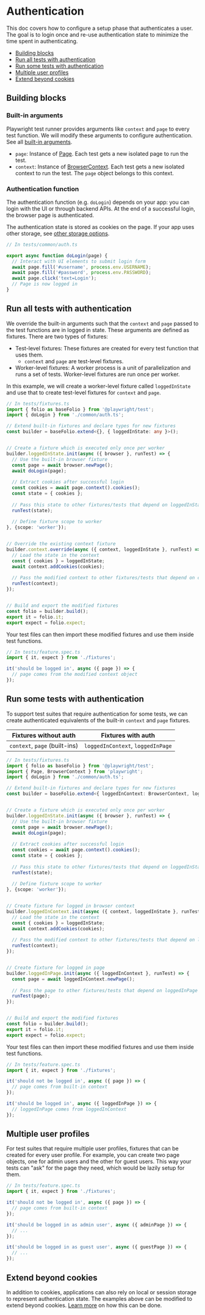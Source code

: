 # Authentication

This doc covers how to configure a setup phase that authenticates a user. The goal is to login once and re-use authentication state to minimize the time spent in authenticating.

- [Building blocks](#building-blocks)
- [Run all tests with authentication](#run-all-tests-with-authentication)
- [Run some tests with authentication](#run-some-tests-with-authentication)
- [Multiple user profiles](#multiple-user-profiles)
- [Extend beyond cookies](#extend-beyond-cookies)

## Building blocks

### Built-in arguments

Playwright test runner provides arguments like `context` and `page` to every test function. We will modify these arguments to configure authentication. See all [built-in arguments][default-args].

- `page`: Instance of [Page][page]. Each test gets a new isolated page to run the test.
- `context`: Instance of [BrowserContext][browser-context]. Each test gets a new isolated context to run the test. The `page` object belongs to this context.

### Authentication function

The authentication function (e.g. `doLogin`) depends on your app: you can login with the UI or through backend APIs. At the end of a successful login, the browser page is authenticated.

The authentication state is stored as cookies on the page. If your app uses other storage, see [other storage options](#extend-beyond-cookies).

```js
// In tests/common/auth.ts

export async function doLogin(page) {
  // Interact with UI elements to submit login form
  await page.fill('#username', process.env.USERNAME);
  await page.fill('#password', process.env.PASSWORD);
  await page.click('text=Login');
  // Page is now logged in
}
```

## Run all tests with authentication

We override the built-in arguments such that the `context` and `page` passed to the test functions are in logged in state. These arguments are defined as fixtures. There are two types of fixtures:

- Test-level fixtures: These fixtures are created for every test function that uses them.
  - `context` and `page` are test-level fixtures.
- Worker-level fixtures: A worker process is a unit of parallelization and runs a set of tests. Worker-level fixtures are run once per worker.

In this example, we will create a worker-level fixture called `loggedInState` and use that to create test-level fixtures for `context` and `page`.

```ts
// In tests/fixtures.ts
import { folio as baseFolio } from '@playwright/test';
import { doLogin } from './common/auth.ts';

// Extend built-in fixtures and declare types for new fixtures
const builder = baseFolio.extend<{}, { loggedInState: any }>();


// Create a fixture which is executed only once per worker
builder.loggedInState.init(async ({ browser }, runTest) => {
  // Use the built-in browser fixture
  const page = await browser.newPage();
  await doLogin(page);
  
  // Extract cookies after successful login
  const cookies = await page.context().cookies();
  const state = { cookies };
  
  // Pass this state to other fixtures/tests that depend on loggedInState
  runTest(state);
  
  // Define fixture scope to worker
}, {scope: 'worker'});


// Override the existing context fixture
builder.context.override(async ({ context, loggedInState }, runTest) => {
  // Load the state in the context
  const { cookies } = loggedInState;
  await context.addCookies(cookies);
  
  // Pass the modified context to other fixtures/tests that depend on context
  runTest(context);
});


// Build and export the modified fixtures
const folio = builder.build();
export it = folio.it;
export expect = folio.expect;
```

Your test files can then import these modified fixtures and use them inside test functions.

```js
// In tests/feature.spec.ts
import { it, expect } from './fixtures';

it('should be logged in', async ({ page }) => {
  // page comes from the modified context object
});
```

## Run some tests with authentication

To support test suites that require authentication for some tests, we can create authenticated equivalents of the built-in `context` and `page` fixtures.

| Fixtures without auth | Fixtures with auth |
|--------------------|-----------------|
| `context`, `page` (built-ins)  | `loggedInContext`, `loggedInPage` |

```ts
// In tests/fixtures.ts
import { folio as baseFolio } from '@playwright/test';
import { Page, BrowserContext } from 'playwright';
import { doLogin } from './common/auth.ts';

// Extend built-in fixtures and declare types for new fixtures
const builder = baseFolio.extend<{ loggedInContext: BrowserContext, loggedInPage: Page }, { loggedInState: any }>();


// Create a fixture which is executed only once per worker
builder.loggedInState.init(async ({ browser }, runTest) => {
  // Use the built-in browser fixture
  const page = await browser.newPage();
  await doLogin(page);
  
  // Extract cookies after successful login
  const cookies = await page.context().cookies();
  const state = { cookies };
  
  // Pass this state to other fixtures/tests that depend on loggedInState
  runTest(state);
  
  // Define fixture scope to worker
}, {scope: 'worker'});


// Create fixture for logged in browser context
builder.loggedInContext.init(async ({ context, loggedInState }, runTest) => {
  // Load the state in the context
  const { cookies } = loggedInState;
  await context.addCookies(cookies);
  
  // Pass the modified context to other fixtures/tests that depend on loggedInContext
  runTest(context);
});


// Create fixture for logged in page
builder.loggedInPage.init(async ({ loggedInContext }, runTest) => {
  const page = await loggedInContext.newPage();
  
  // Pass the page to other fixtures/tests that depend on loggedInPage
  runTest(page);
});


// Build and export the modified fixtures
const folio = builder.build();
export it = folio.it;
export expect = folio.expect;
```

Your test files can then import these modified fixtures and use them inside test functions.

```js
// In tests/feature.spec.ts
import { it, expect } from './fixtures';

it('should not be logged in', async ({ page }) => {
  // page comes from built-in context
});

it('should be logged in', async ({ loggedInPage }) => {
  // loggedInPage comes from loggedInContext
});
```

## Multiple user profiles

For test suites that require multiple user profiles, fixtures that can be created for every user profile. For example, you can create two page objects, one for admin users and the other for guest users. This way your tests can "ask" for the page they need, which would be lazily setup for them.

```js
// In tests/feature.spec.ts
import { it, expect } from './fixtures';

it('should not be logged in', async ({ page }) => {
  // page comes from built-in context
});

it('should be logged in as admin user', async ({ adminPage }) => {
  // ...
});

it('should be logged in as guest user', async ({ guestPage }) => {
  // ...
});
```

## Extend beyond cookies

In addition to cookies, applications can also rely on local or session storage to represent authentication state. The examples above can be modified to extend beyond cookies. [Learn more][auth-upstream] on how this can be done.


[default-args]: ../README.md#default-arguments
[page]: https://playwright.dev/#path=docs%2Fapi.md&q=class-page
[browser-context]: https://playwright.dev/#path=docs%2Fapi.md&q=class-browsercontext
[auth-upstream]: https://playwright.dev/#path=docs%2Fauth.md&q=
[login-once-example]: ../examples/login-once-per-worker